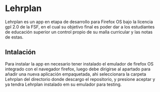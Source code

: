 Lehrplan
========

Lehrplan es un app en etapa de desarrollo para Firefox OS bajo la licencia gpl 2.0 de la FSF, en el cual su objetivo final es poder dar a los estudiantes de educación superior un control propio de su malla curricular y las notas de estas.

## Intalación ##

Para instalar la app en necesario tener instalado el emulador de firefox OS integrado con el navegador firefox, luego debe dirigirse al apartado para añadir una nueva aplicación empaquetada, ahi seleccionara la carpeta Lehrplan del directorio donde descargo el repositorio, y presione aceptar y ya tendra Lehrplan instalado em su emulador para testing. 

